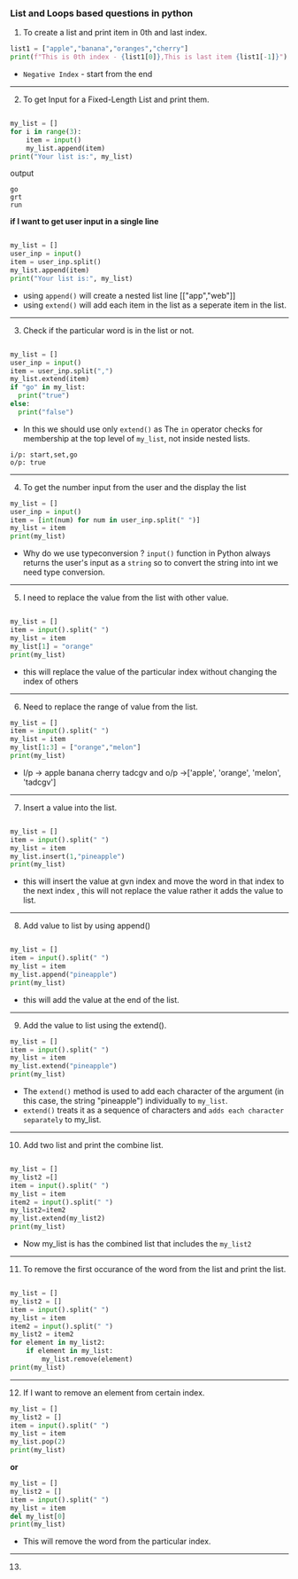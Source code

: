 ### List and Loops based questions in python

1. To create a list and print item in 0th and last index.

```python
list1 = ["apple","banana","oranges","cherry"]
print(f"This is 0th index - {list1[0]},This is last item {list1[-1]}")
```
- `Negative Index` - start from the end
---
2. To get Input for a Fixed-Length List and print them.

```python

my_list = []
for i in range(3):
    item = input()
    my_list.append(item) 
print("Your list is:", my_list)
```
output
```
go
grt
run
```
**if I want to get user input in a single line**

```python

my_list = []
user_inp = input()
item = user_inp.split()
my_list.append(item)
print("Your list is:", my_list)
```
- using `append()` will create a nested list line [["app","web"]]
- using `extend()` will add each item in the list as a seperate item in the list.


---
3. Check if the particular word is in the list or not.

```python

my_list = []
user_inp = input()
item = user_inp.split(",")
my_list.extend(item)
if "go" in my_list:
  print("true")
else:
  print("false")
```
- In this we should use only `extend()` as The `in` operator checks for membership at the top level of `my_list`, not inside nested lists.
```
i/p: start,set,go
o/p: true
```
---
4. To get the number input from the user and the display the list

```python
my_list = []
user_inp = input()
item = [int(num) for num in user_inp.split(" ")]
my_list = item
print(my_list)
```
- Why do we use typeconversion ?
`input()` function in Python always returns the user's input as a `string` so to convert the string into int we need type conversion.

---

5. I need to replace the value from the list with other value.

```python

my_list = []
item = input().split(" ")
my_list = item
my_list[1] = "orange"
print(my_list)
```
- this will replace the value of the particular index without changing the index of others
---
6. Need to replace the range of value from the list.

```python
my_list = []
item = input().split(" ")
my_list = item
my_list[1:3] = ["orange","melon"]
print(my_list)
```
- I/p -> apple banana cherry tadcgv and o/p ->['apple', 'orange', 'melon', 'tadcgv']

---
7. Insert a value into the list.

```python

my_list = []
item = input().split(" ")
my_list = item
my_list.insert(1,"pineapple")
print(my_list)
```
- this will insert the value at gvn index and move the word in that index to the next index , this will not replace the value rather it adds the value to list.

---
8. Add value to list by using append()

```python

my_list = []
item = input().split(" ")
my_list = item
my_list.append("pineapple")
print(my_list)
```
- this will add the value at the end of the list.
---
9. Add the value to list using the extend().

```python
my_list = []
item = input().split(" ")
my_list = item
my_list.extend("pineapple")
print(my_list)
```
- The `extend()` method is used to add each character of the argument (in this case, the string "pineapple") individually to `my_list`.
- `extend()` treats it as a sequence of characters and `adds each character separately` to my_list.

---
10. Add two list and print the combine list.

```python

my_list = []
my_list2 =[]
item = input().split(" ")
my_list = item
item2 = input().split(" ")
my_list2=item2
my_list.extend(my_list2)
print(my_list)
```
- Now my_list is has the combined list that includes the `my_list2`

---
11. To remove the first occurance of the word from the list and print the list.

```python

my_list = []
my_list2 = []
item = input().split(" ")
my_list = item
item2 = input().split(" ")
my_list2 = item2
for element in my_list2:
    if element in my_list:
        my_list.remove(element)
print(my_list)

```
---

12. If I want to remove an element from certain index.

```python 
my_list = []
my_list2 = []
item = input().split(" ")
my_list = item
my_list.pop(2)
print(my_list)
```
**or**
```python
my_list = []
my_list2 = []
item = input().split(" ")
my_list = item
del my_list[0]
print(my_list)
```

- This will remove the word from the particular index.
---
13. 